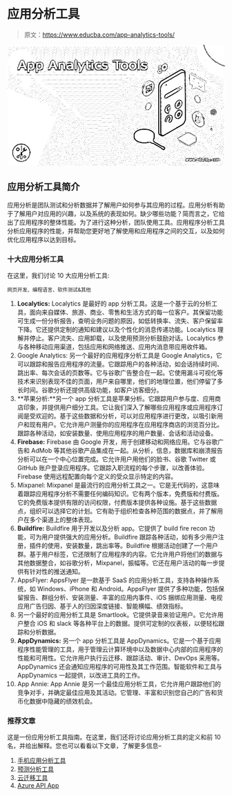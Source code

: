# 应用分析工具

> 原文：<https://www.educba.com/app-analytics-tools/>

![App Analytics Tools](img/07de077e011ee290a913ab9c9cc1c93e.png)



## 应用分析工具简介

应用分析是团队测试和分析数据并了解用户如何参与其应用的过程。应用分析有助于了解用户对应用的兴趣，以及系统的表现如何。缺少哪些功能？简而言之，它给出了应用程序的整体性能。为了进行这种分析，团队使用工具。应用程序分析工具分析应用程序的性能，并帮助您更好地了解使用和应用程序之间的交互，以及如何优化应用程序以达到目标。

### 十大应用分析工具

在这里，我们讨论 10 大应用分析工具:

<small>网页开发、编程语言、软件测试&其他</small>

1.  **Localytics:** Localytics 是最好的 app 分析工具。这是一个基于云的分析工具，面向来自媒体、旅游、商业、零售和生活方式的每一位客户。其保留功能可生成一份分析报告，查明业务问题的原因，如低转换率、流失、客户保留率下降。它还提供定制的通知和建议以及个性化的消息传递功能。Localytics 理解并停止。客户流失、应用卸载，以及使用预测分析鼓励对话。Localytics 参与各种移动应用渠道，包括应用和网络推送、应用内消息带应用收件箱。
2.  Google Analytics: 另一个最好的应用程序分析工具是 Google Analytics，它可以跟踪和报告应用程序的流量。它跟踪用户的各种活动，如会话持续时间、跳出率、每次会话的页数等。它与谷歌广告整合在一起。它使用漏斗可视化等技术来识别表现不佳的页面，用户来自哪里，他们的地理位置，他们停留了多长时间。谷歌分析还提供高级功能，如客户访客细分。
3.  **苹果分析:**另一个 app 分析工具是苹果分析。它跟踪用户参与度、应用商店印象，并提供用户细分工具。它让我们深入了解哪些应用程序或应用程序订阅是受欢迎的。基于这些数据和分析，可以对应用程序进行更改，以吸引新用户和现有用户。它允许用户测量你的应用程序在应用程序商店的浏览百分比。跟踪各种活动，如安装数量、使用应用程序的用户数量、会话和活动设备。
4.  **Firebase:** Firebase 由 Google 开发，用于创建移动和网络应用。它与谷歌广告和 AdMob 等其他谷歌产品集成在一起。从分析，信息，数据库和崩溃报告分析可以在一个中心位置完成。它允许用户用他们的脸书、谷歌 Twitter 或 GitHub 账户登录应用程序。它跟踪入职流程的每个步骤，以改善体验。Firebase 使用远程配置向每个定义的受众显示特定的内容。
5.  Mixpanel: Mixpanel 是最流行的应用分析工具之一。它是无代码的，这意味着跟踪应用程序分析不需要任何编码知识。它有两个版本，免费版和付费版。它的免费版本提供有限的访问权限，付费版本提供各种设施。基于这些数据点，组织可以选择它的计划。它有助于组织检查各种范围的数据点，并了解用户在多个渠道上的整体表现。
6.  **Buildfire:** Buildfire 用于开发以及分析 app。它提供了 build fire recon 功能，可为用户提供强大的应用分析。Buildfire 跟踪各种活动，如有多少用户注册，插件的使用，安装数量，跳出率等。Buildfire 根据活动创建了一个用户群。基于用户标签，它还限制了应用程序的内容。它允许用户将他们的数据与其他数据整合，如谷歌分析，Mixpanel，振幅等。它还在用户活动的每一步提供有针对性的推送通知。
7.  AppsFlyer: AppsFlyer 是一款基于 SaaS 的应用分析工具，支持各种操作系统，如 Windows、iPhone 和 Android。AppsFlyer 提供了多种功能，包括保留报告、群组分析、安装测量、丰富的应用内事件、iOS 捆绑应用测量、电视应用广告归因、基于人的归因深度链接、智能横幅、绩效指标。
8.  另一个最好的应用分析工具是 Smartlook。它提供录音来验证用户。它允许用户整合 iOS 和 slack 等各种平台上的数据。提供可定制的仪表板，以便轻松跟踪和分析数据。
9.  **AppDynamics:** 另一个 app 分析工具是 AppDynamics。它是一个基于应用程序性能管理的工具，用于管理云计算环境中以及数据中心内部的应用程序的性能和可用性。它允许用户执行云迁移、跟踪活动、审计、DevOps 采用等。AppDynamics 还会通知应用程序的可用性及其工作范围。智能软件和工具与 AppDynamics 一起提供，以改进工具的工作。
10.  App Annie: App Annie 是另一个最佳应用分析工具，它允许用户跟踪他们的竞争对手，并确定最佳应用及其活动。它管理、丰富和识别您自己的广告和货币化数据中隐藏的绩效机会。

### 推荐文章

这是一份应用分析工具指南。在这里，我们还将讨论应用分析工具的定义和前 10 名，并给出解释。您也可以看看以下文章，了解更多信息–

1.  [手机应用分析工具](https://www.educba.com/mobile-app-analytics-tools/)
2.  [预测分析工具](https://www.educba.com/predictive-analytics-tools/)
3.  [云迁移工具](https://www.educba.com/cloud-migration-tools/)
4.  [Azure API App](https://www.educba.com/azure-api-app/)





